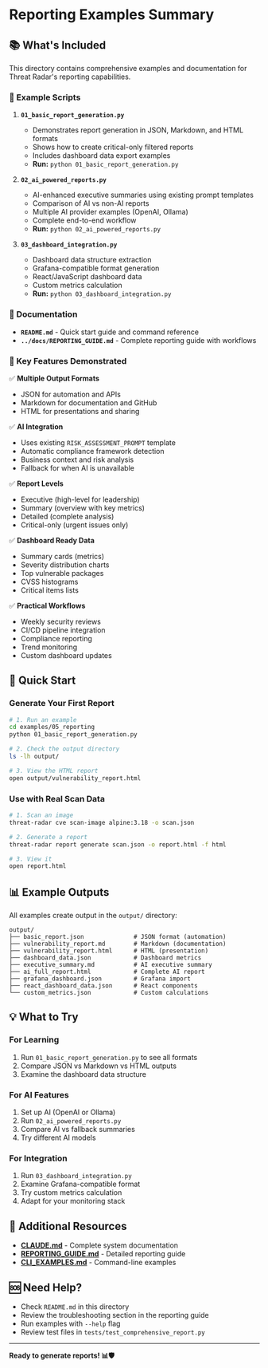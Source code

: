 # Reporting Examples Summary

## 📚 What's Included

This directory contains comprehensive examples and documentation for Threat Radar's reporting capabilities.

### 📄 Example Scripts

1. **`01_basic_report_generation.py`**
   - Demonstrates report generation in JSON, Markdown, and HTML formats
   - Shows how to create critical-only filtered reports
   - Includes dashboard data export examples
   - **Run:** `python 01_basic_report_generation.py`

2. **`02_ai_powered_reports.py`**
   - AI-enhanced executive summaries using existing prompt templates
   - Comparison of AI vs non-AI reports
   - Multiple AI provider examples (OpenAI, Ollama)
   - Complete end-to-end workflow
   - **Run:** `python 02_ai_powered_reports.py`

3. **`03_dashboard_integration.py`**
   - Dashboard data structure extraction
   - Grafana-compatible format generation
   - React/JavaScript dashboard data
   - Custom metrics calculation
   - **Run:** `python 03_dashboard_integration.py`

### 📖 Documentation

- **`README.md`** - Quick start guide and command reference
- **`../docs/REPORTING_GUIDE.md`** - Complete reporting guide with workflows

### 🎯 Key Features Demonstrated

✅ **Multiple Output Formats**
- JSON for automation and APIs
- Markdown for documentation and GitHub
- HTML for presentations and sharing

✅ **AI Integration**
- Uses existing `RISK_ASSESSMENT_PROMPT` template
- Automatic compliance framework detection
- Business context and risk analysis
- Fallback for when AI is unavailable

✅ **Report Levels**
- Executive (high-level for leadership)
- Summary (overview with key metrics)
- Detailed (complete analysis)
- Critical-only (urgent issues only)

✅ **Dashboard Ready Data**
- Summary cards (metrics)
- Severity distribution charts
- Top vulnerable packages
- CVSS histograms
- Critical items lists

✅ **Practical Workflows**
- Weekly security reviews
- CI/CD pipeline integration
- Compliance reporting
- Trend monitoring
- Custom dashboard updates

## 🚀 Quick Start

### Generate Your First Report

```bash
# 1. Run an example
cd examples/05_reporting
python 01_basic_report_generation.py

# 2. Check the output directory
ls -lh output/

# 3. View the HTML report
open output/vulnerability_report.html
```

### Use with Real Scan Data

```bash
# 1. Scan an image
threat-radar cve scan-image alpine:3.18 -o scan.json

# 2. Generate a report
threat-radar report generate scan.json -o report.html -f html

# 3. View it
open report.html
```

## 📊 Example Outputs

All examples create output in the `output/` directory:

```
output/
├── basic_report.json              # JSON format (automation)
├── vulnerability_report.md        # Markdown (documentation)
├── vulnerability_report.html      # HTML (presentation)
├── dashboard_data.json            # Dashboard metrics
├── executive_summary.md           # AI executive summary
├── ai_full_report.html            # Complete AI report
├── grafana_dashboard.json         # Grafana import
├── react_dashboard_data.json      # React components
└── custom_metrics.json            # Custom calculations
```

## 💡 What to Try

### For Learning
1. Run `01_basic_report_generation.py` to see all formats
2. Compare JSON vs Markdown vs HTML outputs
3. Examine the dashboard data structure

### For AI Features
1. Set up AI (OpenAI or Ollama)
2. Run `02_ai_powered_reports.py`
3. Compare AI vs fallback summaries
4. Try different AI models

### For Integration
1. Run `03_dashboard_integration.py`
2. Examine Grafana-compatible format
3. Try custom metrics calculation
4. Adapt for your monitoring stack

## 🔗 Additional Resources

- **[CLAUDE.md](../../CLAUDE.md)** - Complete system documentation
- **[REPORTING_GUIDE.md](../../docs/REPORTING_GUIDE.md)** - Detailed reporting guide
- **[CLI_EXAMPLES.md](../CLI_EXAMPLES.md)** - Command-line examples

## 🆘 Need Help?

- Check `README.md` in this directory
- Review the troubleshooting section in the reporting guide
- Run examples with `--help` flag
- Review test files in `tests/test_comprehensive_report.py`

---

**Ready to generate reports! 📊🛡️**
